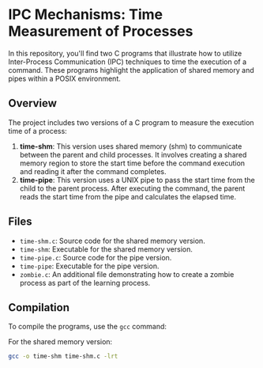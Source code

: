# IPC Mechanisms: Time Measurement of Processes

In this repository, you'll find two C programs that illustrate how to utilize Inter-Process Communication (IPC) techniques to time the execution of a command. These programs highlight the application of shared memory and pipes within a POSIX environment.

## Overview

The project includes two versions of a C program to measure the execution time of a process:

1. **time-shm**: This version uses shared memory (shm) to communicate between the parent and child processes. It involves creating a shared memory region to store the start time before the command execution and reading it after the command completes.
2. **time-pipe**: This version uses a UNIX pipe to pass the start time from the child to the parent process. After executing the command, the parent reads the start time from the pipe and calculates the elapsed time.

## Files

- `time-shm.c`: Source code for the shared memory version.
- `time-shm`: Executable for the shared memory version.
- `time-pipe.c`: Source code for the pipe version.
- `time-pipe`: Executable for the pipe version.
- `zombie.c`: An additional file demonstrating how to create a zombie process as part of the learning process.

## Compilation

To compile the programs, use the `gcc` command:

For the shared memory version:

```bash
gcc -o time-shm time-shm.c -lrt
